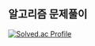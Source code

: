 ## 알고리즘 문제풀이
[![Solved.ac Profile](http://mazassumnida.wtf/api/v2/generate_badge?boj=noel7781)](https://solved.ac/noel7781/)
